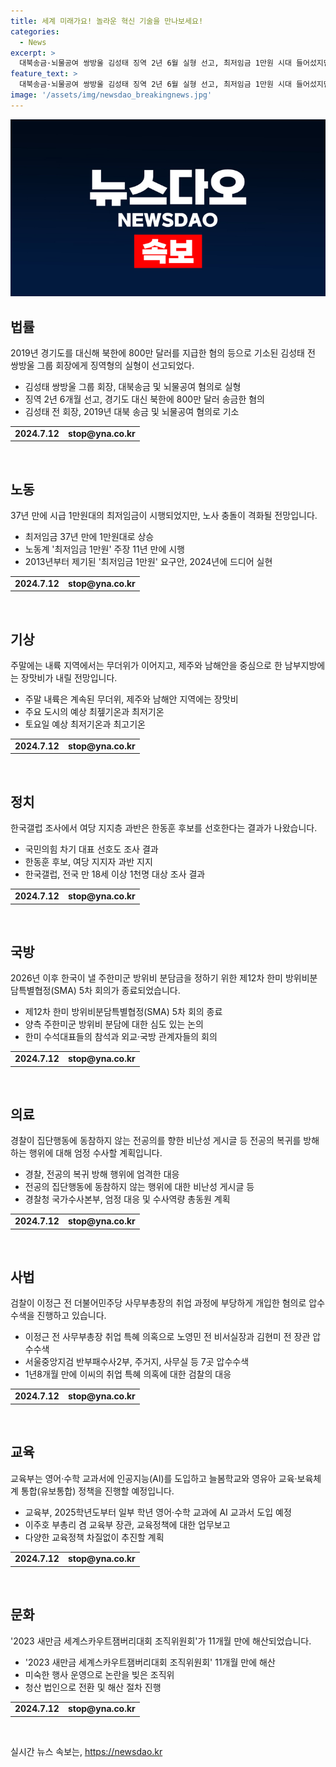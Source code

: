 ```yaml
---
title: 세계 미래가요! 놀라운 혁신 기술을 만나보세요!
categories:
  - News
excerpt: >
  대북송금·뇌물공여 쌍방울 김성태 징역 2년 6월 실형 선고, 최저임금 1만원 시대 들어섰지만…노사 충돌은 격화할 듯, 주말 내륙엔 무더위…제주와 남해안 중심 남부엔 장맛비, 與지지층 대표 선호도…韓 57％·羅 18％·元 15％·尹 3％[한국갤럽], 野 법사위, 용산 달려가 탄핵청문회 대통령실 증인 나와라, 주한미군 방위비 분담 5차 회의 종료…심도 있는 논의 진행, 경찰, 복귀 전공의 블랙리스트 등장에 역량 총동원해 엄단, 검찰, 노영민·김현미 압수수색…이정근 취업청탁 의혹 수사, 말 많고 탈 많았던 잼버리 조직위, 폐막 11개월 만에 해산
feature_text: >
  대북송금·뇌물공여 쌍방울 김성태 징역 2년 6월 실형 선고, 최저임금 1만원 시대 들어섰지만…노사 충돌은 격화할 듯, 주말 내륙엔 무더위…제주와 남해안 중심 남부엔 장맛비, 與지지층 대표 선호도…韓 57％·羅 18％·元 15％·尹 3％[한국갤럽], 野 법사위, 용산 달려가 탄핵청문회 대통령실 증인 나와라, 주한미군 방위비 분담 5차 회의 종료…심도 있는 논의 진행, 경찰, 복귀 전공의 블랙리스트 등장에 역량 총동원해 엄단, 검찰, 노영민·김현미 압수수색…이정근 취업청탁 의혹 수사, 말 많고 탈 많았던 잼버리 조직위, 폐막 11개월 만에 해산
image: '/assets/img/newsdao_breakingnews.jpg'
---
```


<p><img src="/assets/img/newsdao_breakingnews.jpg" alt="ontimetimes 속보" /></p>

<h2 data-ke-size="size26">법률</h2>

<p data-ke-size="size16">2019년 경기도를 대신해 북한에 800만 달러를 지급한 혐의 등으로 기소된 김성태 전 쌍방울 그룹 회장에게 징역형의 실형이 선고되었다.</p>

<ul>
  <li>김성태 쌍방울 그룹 회장, 대북송금 및 뇌물공여 혐의로 실형</li>
  <li>징역 2년 6개월 선고, 경기도 대신 북한에 800만 달러 송금한 혐의</li>
  <li>김성태 전 회장, 2019년 대북 송금 및 뇌물공여 혐의로 기소</li>
</ul>

<table>
    <tr>
        <td style="text-align: center; height: 17px;"><b>2024.7.12</b></td>
        <td style="text-align: center; height: 17px;"><b>stop@yna.co.kr</b></td>
    </tr>
</table>

<p data-ke-size="size16">&nbsp;</p>

<h2 data-ke-size="size26">노동</h2>

<p data-ke-size="size16">37년 만에 시급 1만원대의 최저임금이 시행되었지만, 노사 충돌이 격화될 전망입니다.</p>

<ul>
  <li>최저임금 37년 만에 1만원대로 상승</li>
  <li>노동계 '최저임금 1만원' 주장 11년 만에 시행</li>
  <li>2013년부터 제기된 '최저임금 1만원' 요구안, 2024년에 드디어 실현</li>
</ul>

<table>
    <tr>
        <td style="text-align: center; height: 17px;"><b>2024.7.12</b></td>
        <td style="text-align: center; height: 17px;"><b>stop@yna.co.kr</b></td>
    </tr>
</table>

<p data-ke-size="size16">&nbsp;</p>

<h2 data-ke-size="size26">기상</h2>

<p data-ke-size="size16">주말에는 내륙 지역에서는 무더위가 이어지고, 제주와 남해안을 중심으로 한 남부지방에는 장맛비가 내릴 전망입니다.</p>

<ul>
  <li>주말 내륙은 계속된 무더위, 제주와 남해안 지역에는 장맛비</li>
  <li>주요 도시의 예상 최젶기온과 최저기온</li>
  <li>토요일 예상 최저기온과 최고기온</li>
</ul>

<table>
    <tr>
        <td style="text-align: center; height: 17px;"><b>2024.7.12</b></td>
        <td style="text-align: center; height: 17px;"><b>stop@yna.co.kr</b></td>
    </tr>
</table>

<p data-ke-size="size16">&nbsp;</p>

<h2 data-ke-size="size26">정치</h2>

<p data-ke-size="size16">한국갤럽 조사에서 여당 지지층 과반은 한동훈 후보를 선호한다는 결과가 나왔습니다.</p>

<ul>
  <li>국민의힘 차기 대표 선호도 조사 결과</li>
  <li>한동훈 후보, 여당 지지자 과반 지지</li>
  <li>한국갤럽, 전국 만 18세 이상 1천명 대상 조사 결과</li>
</ul>

<table>
    <tr>
        <td style="text-align: center; height: 17px;"><b>2024.7.12</b></td>
        <td style="text-align: center; height: 17px;"><b>stop@yna.co.kr</b></td>
    </tr>
</table>

<p data-ke-size="size16">&nbsp;</p>

<h2 data-ke-size="size26">국방</h2>

<p data-ke-size="size16">2026년 이후 한국이 낼 주한미군 방위비 분담금을 정하기 위한 제12차 한미 방위비분담특별협정(SMA) 5차 회의가 종료되었습니다.</p>

<ul>
  <li>제12차 한미 방위비분담특별협정(SMA) 5차 회의 종료</li>
  <li>양측 주한미군 방위비 분담에 대한 심도 있는 논의</li>
  <li>한미 수석대표들의 참석과 외교·국방 관계자들의 회의</li>
</ul>

<table>
    <tr>
        <td style="text-align: center; height: 17px;"><b>2024.7.12</b></td>
        <td style="text-align: center; height: 17px;"><b>stop@yna.co.kr</b></td>
    </tr>
</table>

<p data-ke-size="size16">&nbsp;</p>

<h2 data-ke-size="size26">의료</h2>

<p data-ke-size="size16">경찰이 집단행동에 동참하지 않는 전공의를 향한 비난성 게시글 등 전공의 복귀를 방해하는 행위에 대해 엄정 수사할 계획입니다.</p>

<ul>
  <li>경찰, 전공의 복귀 방해 행위에 엄격한 대응</li>
  <li>전공의 집단행동에 동참하지 않는 행위에 대한 비난성 게시글 등</li>
  <li>경찰청 국가수사본부, 엄정 대응 및 수사역량 총동원 계획</li>
</ul>

<table>
    <tr>
        <td style="text-align: center; height: 17px;"><b>2024.7.12</b></td>
        <td style="text-align: center; height: 17px;"><b>stop@yna.co.kr</b></td>
    </tr>
</table>

<p data-ke-size="size16">&nbsp;</p>

<h2 data-ke-size="size26">사법</h2>

<p data-ke-size="size16">검찰이 이정근 전 더불어민주당 사무부총장의 취업 과정에 부당하게 개입한 혐의로 압수수색을 진행하고 있습니다.</p>

<ul>
  <li>이정근 전 사무부총장 취업 특혜 의혹으로 노영민 전 비서실장과 김현미 전 장관 압수수색</li>
  <li>서울중앙지검 반부패수사2부, 주거지, 사무실 등 7곳 압수수색</li>
  <li>1년8개월 만에 이씨의 취업 특혜 의혹에 대한 검찰의 대응</li>
</ul>

<table>
    <tr>
        <td style="text-align: center; height: 17px;"><b>2024.7.12</b></td>
        <td style="text-align: center; height: 17px;"><b>stop@yna.co.kr</b></td>
    </tr>
</table>

<p data-ke-size="size16">&nbsp;</p>

<h2 data-ke-size="size26">교육</h2>

<p data-ke-size="size16">교육부는 영어·수학 교과서에 인공지능(AI)를 도입하고 늘봄학교와 영유아 교육·보육체계 통합(유보통합) 정책을 진행할 예정입니다.</p>

<ul>
  <li>교육부, 2025학년도부터 일부 학년 영어·수학 교과에 AI 교과서 도입 예정</li>
  <li>이주호 부총리 겸 교육부 장관, 교육정책에 대한 업무보고</li>
  <li>다양한 교육정책 차질없이 추진할 계획</li>
</ul>

<table>
    <tr>
        <td style="text-align: center; height: 17px;"><b>2024.7.12</b></td>
        <td style="text-align: center; height: 17px;"><b>stop@yna.co.kr</b></td>
    </tr>
</table>

<p data-ke-size="size16">&nbsp;</p>

<h2 data-ke-size="size26">문화</h2>

<p data-ke-size="size16">'2023 새만금 세계스카우트잼버리대회 조직위원회'가 11개월 만에 해산되었습니다.</p>

<ul>
  <li>'2023 새만금 세계스카우트잼버리대회 조직위원회' 11개월 만에 해산</li>
  <li>미숙한 행사 운영으로 논란을 빚은 조직위</li>
  <li>청산 법인으로 전환 및 해산 절차 진행</li>
</ul>

<table>
    <tr>
        <td style="text-align: center; height: 17px;"><b>2024.7.12</b></td>
        <td style="text-align: center; height: 17px;"><b>stop@yna.co.kr</b></td>
    </tr>
</table>

<p data-ke-size="size16">&nbsp;</p>
실시간 뉴스 속보는, <a href="https://newsdao.kr" rel="dofollow">https://newsdao.kr</a>


